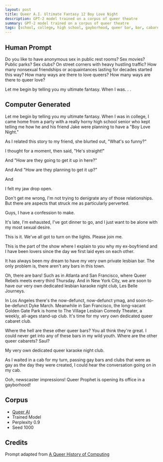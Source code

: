 ```yaml
---
layout: post
title: Queer A.I. Ultimate Fantasy 12 Boy Love Night
description: GPT-2 model trained on a corpus of queer theatre
summary: GPT-2 model trained on a corpus of queer theatre
tags: [school, college, high school, gayborhood, queer bar, bar, cabaret, karaoke, comedy, clubs, pervert, confession, Queer Rebels, Les Belle Journeys, Village Lesbian Comedy Theater, ymag, Los Angeles, New York City, San Francisco, Atlanta, GPT-2, RunwayML, queer]
---
```


## Human Prompt

Do you like to have anonymous sex in public rest rooms? Sex movies? Public parks? Sex clubs? On street corners with heavy hustling traffic? How many nonsexual friendships or acquaintances lasting for decades started this way? How many ways are there to love queers? How many ways are there to queer love?

Let me begin by telling you my ultimate fantasy. When I was. . .

## Computer Generated

Let me begin by telling you my ultimate fantasy. When I was in college, I came home from a party with a really horny high school senior who kept telling me how he and his friend Jake were planning to have a "Boy Love Night."

As I related this story to my friend, she blurted out, "What's so funny?"

I thought for a moment, then said,
"He's straight!"

And
"How are they going to get it up in here?"

And
And
"How are they planning to get it up?"

And

I felt my jaw drop open.

Don't get me wrong, I'm not trying to denigrate any of those relationships. But there are aspects that struck me as particularly perverted.

Guys, I have a confession to make.

It's late, I'm exhausted, I've got dinner to go, and I just want to be alone with my most sexual desire.

This is it. We've all got to turn on the lights. Please join me.

This is the part of the show where I explain to you why my ex-boyfriend and I have been lovers since the day we first laid eyes on each other.

It has always been my dream to have my very own private lesbian bar. The only problem is, there aren't any bars in this town.

Oh, there are bars! Such as in Atlanta and San Francisco, where Queer Rebels meets every third Thursday. And in New York City, we are soon to have our very own dedicated lesbian karaoke night club, Les Belle Journeys.

In Los Angeles there's the now-defunct, now-defunct ymag, and soon-to-be-defunct Dyke March. Meanwhile in San Francisco, the long-vacant Golden Gate Park is home to The Village Lesbian Comedy Theater, a weekly, all-ages stand-up club.
It's time for my very own dedicated queer cabaret club.

Where the hell are these other queer bars? You all think they're great. I could never get into any of these bars in my wild youth. Where are the other queer cabarets?
Saul?

My very own dedicated queer karaoke night club.

As I waited in a cab for my turn, passing gay bars and clubs that were as gay as the day they were created, I could hear the conversation going on in my cab.

Ooh, newscaster impressions! Queer Prophet is opening its office in a gayborhood!


## Corpus

- [Queer AI](/queerai)
- Trained Model
- Perplexity 0.9
- Seed 1000

## Credits

Prompt adapted from [A Queer History of Computing](https://rhizome.org/editorial/2013/feb/19/queer-computing-1/)
